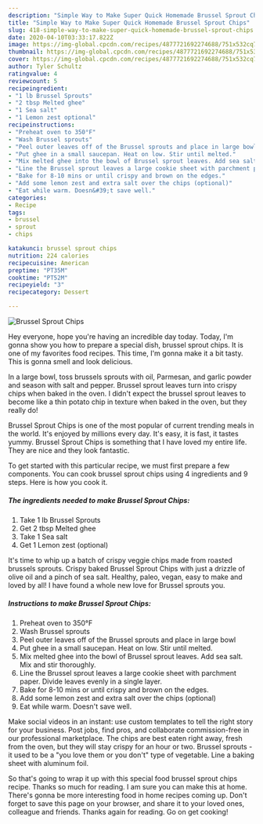 ```yaml
---
description: "Simple Way to Make Super Quick Homemade Brussel Sprout Chips"
title: "Simple Way to Make Super Quick Homemade Brussel Sprout Chips"
slug: 418-simple-way-to-make-super-quick-homemade-brussel-sprout-chips
date: 2020-04-10T03:33:17.822Z
image: https://img-global.cpcdn.com/recipes/4877721692274688/751x532cq70/brussel-sprout-chips-recipe-main-photo.jpg
thumbnail: https://img-global.cpcdn.com/recipes/4877721692274688/751x532cq70/brussel-sprout-chips-recipe-main-photo.jpg
cover: https://img-global.cpcdn.com/recipes/4877721692274688/751x532cq70/brussel-sprout-chips-recipe-main-photo.jpg
author: Tyler Schultz
ratingvalue: 4
reviewcount: 5
recipeingredient:
- "1 lb Brussel Sprouts"
- "2 tbsp Melted ghee"
- "1 Sea salt"
- "1 Lemon zest optional"
recipeinstructions:
- "Preheat oven to 350°F"
- "Wash Brussel sprouts"
- "Peel outer leaves off of the Brussel sprouts and place in large bowl"
- "Put ghee in a small saucepan. Heat on low. Stir until melted."
- "Mix melted ghee into the bowl of Brussel sprout leaves. Add sea salt. Mix and stir thoroughly."
- "Line the Brussel sprout leaves a large cookie sheet with parchment paper. Divide leaves evenly in a single layer."
- "Bake for 8-10 mins or until crispy and brown on the edges."
- "Add some lemon zest and extra salt over the chips (optional)"
- "Eat while warm. Doesn&#39;t save well."
categories:
- Recipe
tags:
- brussel
- sprout
- chips

katakunci: brussel sprout chips 
nutrition: 224 calories
recipecuisine: American
preptime: "PT35M"
cooktime: "PT52M"
recipeyield: "3"
recipecategory: Dessert

---
```



![Brussel Sprout Chips](https://img-global.cpcdn.com/recipes/4877721692274688/751x532cq70/brussel-sprout-chips-recipe-main-photo.jpg)

Hey everyone, hope you're having an incredible day today. Today, I'm gonna show you how to prepare a special dish, brussel sprout chips. It is one of my favorites food recipes. This time, I'm gonna make it a bit tasty. This is gonna smell and look delicious.

In a large bowl, toss brussels sprouts with oil, Parmesan, and garlic powder and season with salt and pepper. Brussel sprout leaves turn into crispy chips when baked in the oven. I didn&#39;t expect the brussel sprout leaves to become like a thin potato chip in texture when baked in the oven, but they really do!

Brussel Sprout Chips is one of the most popular of current trending meals in the world. It's enjoyed by millions every day. It's easy, it is fast, it tastes yummy. Brussel Sprout Chips is something that I have loved my entire life. They are nice and they look fantastic.


To get started with this particular recipe, we must first prepare a few components. You can cook brussel sprout chips using 4 ingredients and 9 steps. Here is how you cook it.

##### The ingredients needed to make Brussel Sprout Chips:

1. Take 1 lb Brussel Sprouts
1. Get 2 tbsp Melted ghee
1. Take 1 Sea salt
1. Get 1 Lemon zest (optional)


It&#39;s time to whip up a batch of crispy veggie chips made from roasted brussels sprouts. Crispy baked Brussel Sprout Chips with just a drizzle of olive oil and a pinch of sea salt. Healthy, paleo, vegan, easy to make and loved by all! I have found a whole new love for Brussel sprouts you. 

##### Instructions to make Brussel Sprout Chips:

1. Preheat oven to 350°F
1. Wash Brussel sprouts
1. Peel outer leaves off of the Brussel sprouts and place in large bowl
1. Put ghee in a small saucepan. Heat on low. Stir until melted.
1. Mix melted ghee into the bowl of Brussel sprout leaves. Add sea salt. Mix and stir thoroughly.
1. Line the Brussel sprout leaves a large cookie sheet with parchment paper. Divide leaves evenly in a single layer.
1. Bake for 8-10 mins or until crispy and brown on the edges.
1. Add some lemon zest and extra salt over the chips (optional)
1. Eat while warm. Doesn&#39;t save well.


Make social videos in an instant: use custom templates to tell the right story for your business. Post jobs, find pros, and collaborate commission-free in our professional marketplace. The chips are best eaten right away, fresh from the oven, but they will stay crispy for an hour or two. Brussel sprouts - it used to be a &#34;you love them or you don&#39;t&#34; type of vegetable. Line a baking sheet with aluminum foil. 

So that's going to wrap it up with this special food brussel sprout chips recipe. Thanks so much for reading. I am sure you can make this at home. There's gonna be more interesting food in home recipes coming up. Don't forget to save this page on your browser, and share it to your loved ones, colleague and friends. Thanks again for reading. Go on get cooking!
